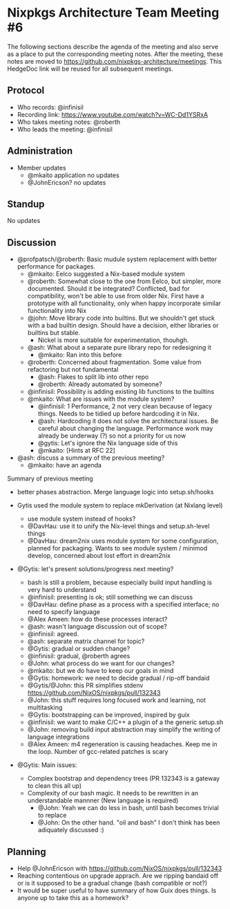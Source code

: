 # Nixpkgs Architecture Team Meeting #6

The following sections describe the agenda of the meeting and also serve as a place to put the corresponding meeting notes. After the meeting, these notes are moved to https://github.com/nixpkgs-architecture/meetings. This HedgeDoc link will be reused for all subsequent meetings.

## Protocol

- Who records: @infinisil
- Recording link: https://www.youtube.com/watch?v=WC-Dd1YSRxA
- Who takes meeting notes: @roberth
- Who leads the meeting: @infinisil

## Administration

- Member updates
  - @mkaito application
    no updates
  - @JohnEricson?
    no updates

## Standup

No updates

## Discussion

- @profpatsch/@roberth: Basic mudule system replacement with better performance for packages.
  - @mkaito: Eelco suggested a Nix-based module system
  - @roberth: Somewhat close to the one from Eelco, but simpler, more documented. Should it be integrated? Conflicted, bad for compatibility, won't be able to use from older Nix. First have a prototype with all functionality, only when happy incorporate similar functionality into Nix
  - @john: Move library code into builtins. But we shouldn't get stuck with a bad builtin design. Should have a decision, either libraries or builtins but stable.
    - Nickel is more suitable for experimentation, thouhgh.
  - @ash: What about a separate pure library repo for redesigning it
    - @mkaito: Ran into this before
  - @roberth: Concerned about fragmentation. Some value from refactoring but not fundamental
    - @ash: Flakes to split lib into other repo
    - @roberth: Already automated by someone?
  - @infinisil: Possibility is adding existing lib functions to the builtins
  - @mkaito: What are issues with the module system?
    - @infinisil: 1 Performance, 2 not very clean because of legacy things. Needs to be tidied up before hardcoding it in Nix.
    - @ash: Hardcoding it does not solve the architectural issues. Be careful about changing the language. Performance work may already be underway (?) so not a priority for us now
    - @gytis: Let's ignore the Nix language side of this
    - @mkaito: [Hints at RFC 22]
- @ash: discuss a summary of the previous meeting?
  - @mkaito: have an agenda
  
Summary of previous meeting
 - better phases abstraction. Merge language logic into setup.sh/hooks
 - Gytis used the module system to replace mkDerivation (at Nixlang level)
   - use module system instead of hooks?
   - @DavHau: use it to unify the Nix-level things and setup.sh-level things
   - @DavHau: dream2nix uses module system for some configuration, planned for packaging. Wants to see module system / minimod develop, concerned about lost effort in dream2nix
 - @Gytis: let's present solutions/progress next meeting?
   - bash is still a problem, because especially build input handling is very hard to understand
   - @infinisil: presenting is ok; still something we can discuss
   - @DavHau: define phase as a process with a specified interface; no need to specify language
   - @Alex Ameen: how do these processes interact?
   - @ash: wasn't language discussion out of scope?
   - @infinisil: agreed.
   - @ash: separate matrix channel for topic?
   - @Gytis: gradual or sudden change?
   - @infinisil: gradual, @roberth agrees
   - @John: what process do we want for our changes?
   - @mkaito: but we do have to keep our goals in mind
   - @Gytis: homework: we need to decide gradual / rip-off bandaid
   - @Gytis/@John: this PR simplifies stdenv https://github.com/NixOS/nixpkgs/pull/132343
   - @John: this stuff requires long focused work and learning, not multitasking
   - @Gytis: bootstrapping can be improved, inspired by guix
   - @infinisil: we want to make C/C++ a plugin of a the generic setup.sh
   - @John: removing build input abstraction may simplify the writing of language integrations
   - @Alex Ameen: m4 regeneration is causing headaches. Keep me in the loop. Number of gcc-related patches is scary

- @Gytis: Main issues:
   - Complex bootstrap and dependency trees (PR 132343 is a gateway to clean this all up)
   - Complexity of our bash magic. It needs to be rewritten in an understandable mannner (New language is required)
     - @John: Yeah we can do less in bash, until bash becomes trivial to replace
     - @John: On the other hand. "oil and bash" I don't think has been adiquately discussed :)

## Planning

- Help @JohnEricson with https://github.com/NixOS/nixpkgs/pull/132343
- Reaching contentious on upgrade apprach. Are we ripping bandaid off or is it supposed to be a gradual change (bash compatible or not?)
- It would be super useful to have summary of how Guix does things. Is anyone up to take this as a homework?
